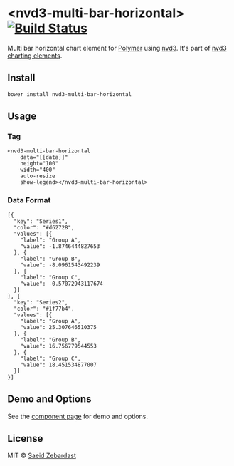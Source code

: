 # &lt;nvd3-multi-bar-horizontal&gt; [![Build Status](https://travis-ci.org/saeidzebardast/nvd3-multi-bar-horizontal.svg?branch=master)](https://travis-ci.org/saeidzebardast/nvd3-multi-bar-horizontal)
Multi bar horizontal chart element for [Polymer](https://www.polymer-project.org) using [nvd3](http://nvd3.org/). It's part of [nvd3 charting elements](https://github.com/saeidzebardast/nvd3-elements).

## Install

```
bower install nvd3-multi-bar-horizontal
```

## Usage
### Tag

```
<nvd3-multi-bar-horizontal
    data="[[data]]"
    height="100"
    width="400"
    auto-resize
    show-legend></nvd3-multi-bar-horizontal>
```

### Data Format

```
[{
  "key": "Series1",
  "color": "#d62728",
  "values": [{
    "label": "Group A",
    "value": -1.8746444827653
  }, {
    "label": "Group B",
    "value": -8.0961543492239
  }, {
    "label": "Group C",
    "value": -0.57072943117674
  }]
}, {
  "key": "Series2",
  "color": "#1f77b4",
  "values": [{
    "label": "Group A",
    "value": 25.307646510375
  }, {
    "label": "Group B",
    "value": 16.756779544553
  }, {
    "label": "Group C",
    "value": 18.451534877007
  }]
}]
```

## Demo and Options
See the [component page](http://saeidzebardast.github.io/nvd3-multi-bar-horizontal) for demo and options.

## License
MIT © [Saeid Zebardast](http://zebardast.com)
